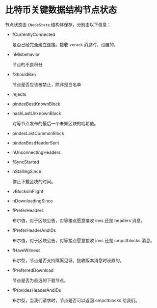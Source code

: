 #   比特币关键数据结构节点状态

节点状态由 `CNodeState` 结构体保存，分别由以下信息：

-   fCurrentlyConnected

    是否已经完全建立连接。接收 `verack` 消息时，设置的。

-   nMisbehavior

    节点的不良积分

-   fShouldBan

    节点是否应该被禁止，除非是白名单

-   rejects

-   pindexBestKnownBlock

-   hashLastUnknownBlock

    对等节点发布的最后一个未知区块的哈希值。

-   pindexLastCommonBlock

-   pindexBestHeaderSent

-   nUnconnectingHeaders

-   fSyncStarted

-   nStallingSince 

    停止下载区块的时间。
    
-   vBlocksInFlight

-   nDownloadingSince

-   fPreferHeaders

    布尔值，对于区块公告，对等接点愿意接收 invs 还是 headers 消息。

-   fPreferHeaderAndIDs

    布尔值，对于区块公告，对等接点愿意接收 invs 还是 cmpctblocks 消息。

-	fHaveWitness

	布尔型，节点是否支持隔离见证。接收版本消息时设置的。

-	fPreferredDownload

	节点是否为首选的下载节点。

-	fProvidesHeaderAndIDs

	布尔型，当我们请求时，节点是否可以返回 cmpctblocks 给我们。
